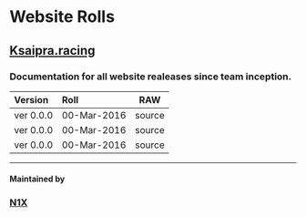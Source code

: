# Website Rolls
## [Ksaipra.racing](http://Ksaipra.racing)
### Documentation for all website realeases since team inception.  

|Version|Roll|RAW|
|:---- |:---- |:----:|
|ver 0.0.0 | 00-Mar-2016 | source |
|ver 0.0.0 | 00-Mar-2016 | source |
|ver 0.0.0 | 00-Mar-2016 | source |

---

#### Maintained by 
### [N1X](http://github.com/itsN1X)
